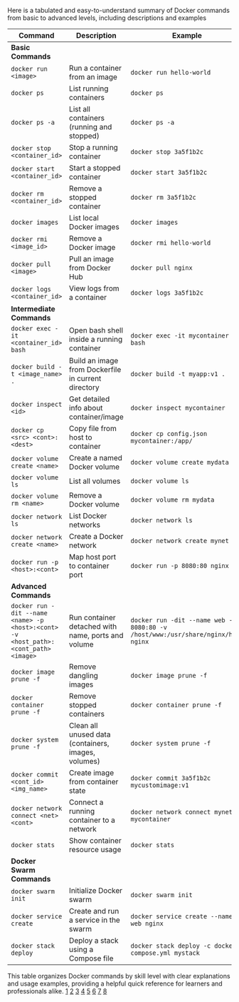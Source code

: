 Here is a tabulated and easy-to-understand summary of Docker commands from basic to advanced levels, including descriptions and examples

| Command                         | Description                                         | Example                                     |
|---------------------------------|-----------------------------------------------------|---------------------------------------------|
| **Basic Commands**               |                                                     |                                             |
| `docker run <image>`            | Run a container from an image                       | `docker run hello-world`                     |
| `docker ps`                    | List running containers                             | `docker ps`                                  |
| `docker ps -a`                 | List all containers (running and stopped)          | `docker ps -a`                               |
| `docker stop <container_id>`   | Stop a running container                            | `docker stop 3a5f1b2c`                       |
| `docker start <container_id>`  | Start a stopped container                           | `docker start 3a5f1b2c`                      |
| `docker rm <container_id>`     | Remove a stopped container                          | `docker rm 3a5f1b2c`                         |
| `docker images`                | List local Docker images                            | `docker images`                              |
| `docker rmi <image_id>`        | Remove a Docker image                               | `docker rmi hello-world`                      |
| `docker pull <image>`          | Pull an image from Docker Hub                       | `docker pull nginx`                          |
| `docker logs <container_id>`   | View logs from a container                          | `docker logs 3a5f1b2c`                       |
| **Intermediate Commands**       |                                                     |                                             |
| `docker exec -it <container_id> bash` | Open bash shell inside a running container         | `docker exec -it mycontainer bash`           |
| `docker build -t <image_name> .` | Build an image from Dockerfile in current directory| `docker build -t myapp:v1 .`                 |
| `docker inspect <id>`          | Get detailed info about container/image             | `docker inspect mycontainer`                 |
| `docker cp <src> <cont>:<dest>`| Copy file from host to container                     | `docker cp config.json mycontainer:/app/`   |
| `docker volume create <name>`  | Create a named Docker volume                        | `docker volume create mydata`                |
| `docker volume ls`             | List all volumes                                   | `docker volume ls`                           |
| `docker volume rm <name>`      | Remove a Docker volume                             | `docker volume rm mydata`                    |
| `docker network ls`            | List Docker networks                               | `docker network ls`                          |
| `docker network create <name>` | Create a Docker network                            | `docker network create mynet`                |
| `docker run -p <host>:<cont>` | Map host port to container port                    | `docker run -p 8080:80 nginx`                 |
| **Advanced Commands**           |                                                     |                                             |
| `docker run -dit --name <name> -p <host>:<cont> -v <host_path>:<cont_path> <image>` | Run container detached with name, ports and volume | `docker run -dit --name web -p 8080:80 -v /host/www:/usr/share/nginx/html nginx` |
| `docker image prune -f`        | Remove dangling images                             | `docker image prune -f`                      |
| `docker container prune -f`    | Remove stopped containers                          | `docker container prune -f`                  |
| `docker system prune -f`       | Clean all unused data (containers, images, volumes)| `docker system prune -f`                     |
| `docker commit <cont_id> <img_name>` | Create image from container state                    | `docker commit 3a5f1b2c mycustomimage:v1`   |
| `docker network connect <net> <cont>` | Connect a running container to a network             | `docker network connect mynet mycontainer`  |
| `docker stats`                | Show container resource usage                      | `docker stats`                              |
| **Docker Swarm Commands**       |                                                     |                                             |
| `docker swarm init`            | Initialize Docker swarm                            | `docker swarm init`                          |
| `docker service create`        | Create and run a service in the swarm             | `docker service create --name web nginx`    |
| `docker stack deploy`          | Deploy a stack using a Compose file                | `docker stack deploy -c docker-compose.yml mystack` |

This table organizes Docker commands by skill level with clear explanations and usage examples, providing a helpful quick reference for learners and professionals alike.
[1](https://docs.docker.com/get-started/docker_cheatsheet.pdf)
[2](https://dockerlabs.collabnix.com/docker/cheatsheet/)
[3](https://spacelift.io/blog/docker-commands-cheat-sheet)
[4](https://www.geeksforgeeks.org/devops/docker-cheat-sheet/)
[5](https://collabnix.com/docker-cheatsheet/)
[6](https://github.com/sudheerj/docker-cheat-sheet)
[7](https://help.metricinsights.com/m/Deployment_and_Configuration/l/1500924-docker-commands-cheat-sheet-simple-install-single-server-non-orchestrated)
[8](https://www.jrebel.com/blog/docker-commands-cheat-sheet)

